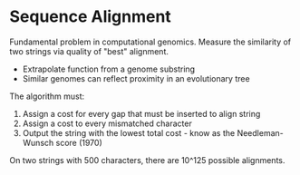 # Sequence Alignment

Fundamental problem in computational genomics. Measure the similarity of two
strings via quality of "best" alignment.
- Extrapolate function from a genome substring
- Similar genomes can reflect proximity in an evolutionary tree

The algorithm must:
1. Assign a cost for every gap that must be inserted to align string
1. Assign a cost to every mismatched character
1. Output the string with the lowest total cost - know as the Needleman-Wunsch
   score (1970)

On two strings with 500 characters, there are 10^125 possible alignments.

